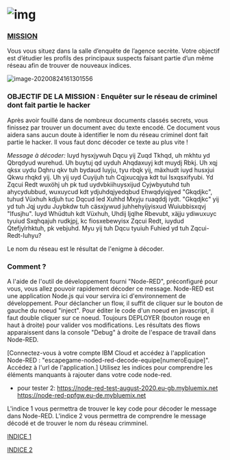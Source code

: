 

# ![img](/assets/undercover.png)

### <u>MISSION</u>

Vous vous situez dans la salle d’enquête de l’agence secrète. Votre objectif est d’étudier les profils des principaux suspects faisant partie d’un même réseau afin de trouver de nouveaux indices. 


![image-20200824161301556](/assets/image-20200824161301556.png)

### OBJECTIF DE LA MISSION : Enquêter sur le réseau de criminel dont fait partie le hacker 

Après avoir fouillé dans de nombreux documents classés secrets, vous finissez par trouver un document avec du texte encodé. Ce document vous aidera sans aucun doute à identifier le nom du réseau criminel dont fait partie le hacker. Il vous faut donc décoder ce texte au plus vite !

_Message à décoder:_ Iuyd hysxjywuh Dqcu yij Zuqd Tkhqd, uh mkhtu yd Qbrqdyud wurehud. Uh buytuj qd uyduh Ahqdaxuyj kdt muydj Rbkj. Uh xqj qksx uydu Dqhru qkv tuh bydaud Iuyju, tyu rbqk yij, mäxhudt iuyd husxjui Qkwu rhqkd yij. Uh yij uyd Cuyijuh tuh Cqjxucqjya kdt tui Isxqsxifyubi. Yd Zqcui Redt wuxöhj uh pk tud uydvbkiihuysxijud Cyjwbyutuhd tuh ahycydubbud, wuxuycud kdt ydjuhdqjyedqbud Ehwqdyiqjyed "Gkqdjkc", tuhud Vüxhuh kdjuh tuc Dqcud led Xuhhd Mxyju ruaqddj iydt. "Gkqdjkc" yij yd tuh Jqj uydu Juybkdw tuh cäsxjywud juhhehyijyisxud Wuiubbisxqvj "Ifusjhu". Iuyd Whüdtuh kdt Vüxhuh, Uhdij Ijqlhe Rbevubt, xäjju ydiwuxuyc tyuiud Sxqhqajuh rudkjpj, kc fiosxebewyisx Zqcui Redt, iuydud Qtefjylrhktuh, pk vebjuhd. Myu yij tuh Dqcu tyuiuh Fuhied yd tuh Zqcui-Redt-Iuhyu?

Le nom du réseau est le résultat de l'enigme à décoder.

### Comment ?  
A l'aide de l'outil de développement fourni "Node-RED", préconfiguré pour vous, vous allez pouvoir rapidement décoder ce message.
Node-RED est une application Node.js qui vour servira ici d'environnement de développement. Pour déclancher un flow, il suffit de cliquer sur le bouton de gauche du noeud "inject". Pour éditer le code d'un noeud en javascript, il faut double cliquer sur ce noeud. Toujours DEPLOYER (bouton rouge en haut à droite) pour valider vos modifications. Les résultats des flows apparaissent dans la console "Debug" à droite de l'espace de travail dans Node-RED.

[Connectez-vous à votre compte IBM Cloud et accédez à l'application Node-RED : "escapegame-noded-red-decode-equipe[numeroEquipe]". Accédez à l'url de l'application.]
Utilisez les indices pour comprendre les éléments manquants à rajouter dans votre code node-red.
- pour tester 2: 
https://node-red-test-august-2020.eu-gb.mybluemix.net
https://node-red-ppfgw.eu-de.mybluemix.net


L'indice 1 vous permettra de trouver le key code pour décoder le message dans Node-RED.
L'indice 2 vous permettra de comprendre le message décodé et de trouver le nom du réseau crimminel.

[INDICE 1](https://undercovernetwork.github.io/salle-d-enquete/indice1/)

[INDICE 2](hhttps://undercovernetwork.github.io/salle-d-enquete/indice2/)





